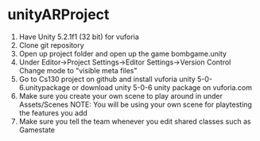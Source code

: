 # unityARProject

1. Have Unity 5.2.1f1 (32 bit) for vuforia
2. Clone git repository
3. Open up project folder and open up the game bombgame.unity
4. Under Editor->Project Settings->Editor Settings->Version Control
      Change mode to "visible meta files"
5. Go to Cs130 project on github and install vuforia unity 5-0-6.unitypackage 
      or download unity 5-0-6 unity package on vuforia.com 
6. Make sure you create your own scene to play around in under Assets/Scenes
      NOTE: You will be using your own scene for playtesting the features you add
7. Make sure you tell the team whenever you edit shared classes such as Gamestate
